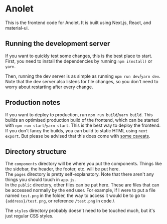 # Anolet
This is the frontend code for Anolet. It is built using Next.js, React, and material-ui.

## Running the development server
If you want to quickly test some changes, this is the best place to start.\
First, you need to install the dependencies by running `npm i(nstall)` or `yarn`.

Then, running the dev server is as simple as running `npm run dev`/`yarn dev`.\
Note that the dev server also listens for file changes, so you don't need to worry about restarting after every change.

## Production notes
If you want to deploy to production, run `npm run build`/`yarn build`. This builds an optimised production build of the frontend, which can be started with `npm run start`/`yarn start`. This is the best way to deploy the frontend.\
If you don't fancy the builds, you can build to static HTML using `next export`. But please be advised that this does come with [some caveats](https://nextjs.org/docs/advanced-features/static-html-export#unsupported-features). 
## Directory structure
The `components` directory will be where you put the components. Things like the sidebar, the header, the footer, etc. will be put here.\
The `pages` directory is pretty self-explanatory. Note that there aren't any things you should touch in `app.js`.\
In the `public` directory, other files can be put here. These are files that can be accessed normally by the end user. For example, if I were to put a file named `test.png` in the folder, the way to access it would be to go to `{address}/test.png`, or reference `/test.png` in code.\

The `styles` directory probably doesn't need to be touched much, but it's just regular CSS styles.